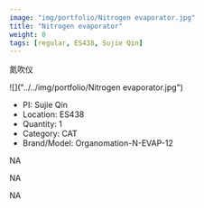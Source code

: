 ```yaml
---
image: "img/portfolio/Nitrogen evaporator.jpg"
title: "Nitrogen evaporator"
weight: 0
tags: [regular, ES438, Sujie Qin]
---
```


氮吹仪

<!--more-->

![]("../../img/portfolio/Nitrogen evaporator.jpg")

- PI: Sujie Qin
- Location: ES438
- Quantity: 1
- Category: CAT
- Brand/Model: Organomation-N-EVAP-12

NA

NA

NA
